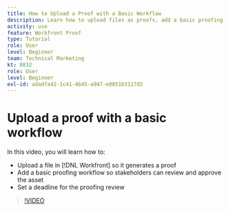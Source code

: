 ```yaml
---
title: How to Upload a Proof with a Basic Workflow
description: Learn how to upload files as proofs, add a basic proofing workflow for stakeholder review and approval, and set deadlines for proofing review in [!DNL Workfront].
activity: use
feature: Workfront Proof
type: Tutorial
role: User
level: Beginner
team: Technical Marketing
kt: 8832
role: User
level: Beginner
exl-id: adadfa42-1c41-4b45-a947-e0851b3117d3
---
```

# Upload a proof with a basic workflow

In this video, you will learn how to:

* Upload a file in [!DNL Workfront] so it generates a proof
* Add a basic proofing workflow so stakeholders can review and approve the asset
* Set a deadline for the proofing review

>[!VIDEO](https://video.tv.adobe.com/v/335132/?quality=12)

<!--
## Learn more
* Supported proofing file types
* Configure a proof
-->

<!--
## Guides
* Plan a basic workflow worksheet
* Upload proofs in Workfront
-->
